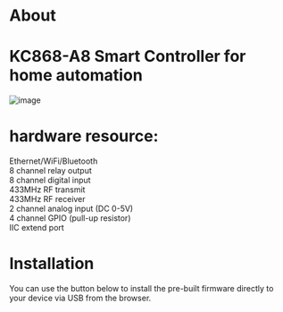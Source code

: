 # About
# KC868-A8 Smart Controller for home automation
![image](https://www.kincony.com/images/KC868-A8/KC868-A8_ESP32_relay.jpg)  
# hardware resource:  

Ethernet/WiFi/Bluetooth  
8 channel relay output  
8 channel digital input  
433MHz RF transmit  
433MHz RF receiver  
2 channel analog input (DC 0-5V)  
4 channel GPIO (pull-up resistor)  
IIC extend port  

# Installation

You can use the button below to install the pre-built firmware directly to your device via USB from the browser.

<esp-web-install-button manifest="./manifest.json"></esp-web-install-button>

<script type="module" src="https://unpkg.com/esp-web-tools@5.2.0/dist/web/install-button.js?module"></script>
